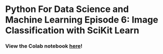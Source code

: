 # Python For Data Science and Machine Learning Episode 6: Image Classification with SciKit Learn

### View the Colab notebook [here](https://colab.research.google.com/drive/1CUcbDeEX5kx5lTvdRWco7VnZhIgTHsOT?usp=sharing)!
